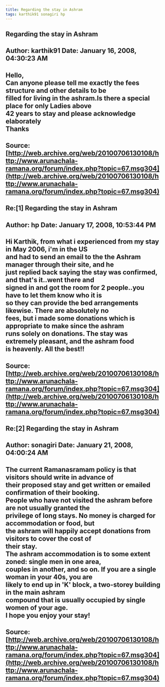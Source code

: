 ```yaml
--- 
title: Regarding the stay in Ashram   
tags: karthik91 sonagiri hp  
---  
```

## Regarding the stay in Ashram  
Author: karthik91           Date: January 16, 2008, 04:30:23 AM  
---  
Hello,   
Can anyone please tell me exactly the fees structure and other details to be  
filled for living in the ashram.Is there a special place for only Ladies above  
42 years to stay and please acknowledge elaborately   
Thanks
 ---  
Source:[http://web.archive.org/web/20100706130108/http://www.arunachala-ramana.org/forum/index.php?topic=67.msg304](http://web.archive.org/web/20100706130108/http://www.arunachala-ramana.org/forum/index.php?topic=67.msg304)   
---  

## Re:[1] Regarding the stay in Ashram  
Author: hp                  Date: January 17, 2008, 10:53:44 PM  
---  
Hi Karthik, from what i experienced from my stay in May 2006, i'm in the US  
and had to send an email to the the Ashram manager through their site, and he  
just replied back saying the stay was confirmed, and that's it..went there and  
signed in and got the room for 2 people..you have to let them know who it is  
so they can provide the bed arrangements likewise. There are absolutely no  
fees, but i made some donations which is appropriate to make since the ashram  
runs solely on donations. The stay was extremely pleasant, and the ashram food  
is heavenly. All the best!!
 ---  
Source:[http://web.archive.org/web/20100706130108/http://www.arunachala-ramana.org/forum/index.php?topic=67.msg304](http://web.archive.org/web/20100706130108/http://www.arunachala-ramana.org/forum/index.php?topic=67.msg304)   
---  

## Re:[2] Regarding the stay in Ashram  
Author: sonagiri            Date: January 21, 2008, 04:00:24 AM  
---  
The current Ramanasramam policy is that visitors should write in advance of  
their proposed stay and get written or emailed confirmation of their booking.  
People who have not visited the ashram before are not usually granted the  
privilege of long stays. No money is charged for accommodation or food, but  
the ashram will happily accept donations from visitors to cover the cost of  
their stay.   
The ashram accommodation is to some extent zoned: single men in one area,  
couples in another, and so on. If you are a single woman in your 40s, you are  
likely to end up in 'K' block, a two-storey building in the main ashram  
compound that is usually occupied by single women of your age.   
I hope you enjoy your stay!
 ---  
Source:[http://web.archive.org/web/20100706130108/http://www.arunachala-ramana.org/forum/index.php?topic=67.msg304](http://web.archive.org/web/20100706130108/http://www.arunachala-ramana.org/forum/index.php?topic=67.msg304)   
---  

